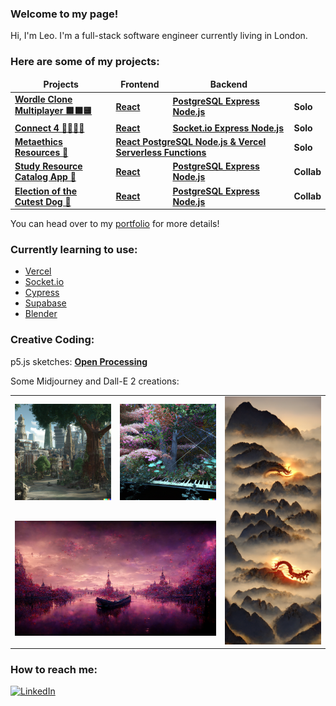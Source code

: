 ### Welcome to my page!

Hi, I'm Leo. I'm a full-stack software engineer currently living in London. 

### Here are some of my projects:
<table>
  <thead align="center">
    <tr border: none;>
      <td><b>Projects</b></td>
      <td><b>Frontend</b></td>
      <td><b>Backend</b></td>
      <td><b></b></td>
    </tr>
  </thead>
  <tbody>
    <tr>
      <td><a href="https://wordle-clone-multiplayer.netlify.app/"><b>Wordle Clone Multiplayer 🟩⬛🟨</b></a></td>
      <td><a href="https://github.com/leo-mj/wordle-guess-marker"><b>React</b></a></td>
      <td><a href="https://github.com/leo-mj/wordle-platform-backend"><b>PostgreSQL Express Node.js</b></a></td>
      <td><b>Solo</b></td>
    </tr>
    <tr>
      <td><a href="https://connect-2-connect-4.netlify.app/"><b>Connect 4 🔵🔴🔴🔵</b></a></td>
      <td><a href="https://github.com/leo-mj/connect-four-frontend"><b>React</b></a></td>
      <td><a href="https://github.com/leo-mj/connect-four-backend"><b>Socket.io Express Node.js</b></a></td>
      <td><b>Solo</b></td>
    </tr>
    <tr>
      <td><a href="https://metaethics-resources.vercel.app/"><b>Metaethics Resources 🤔<b></a></td>
      <td colspan="2"><a href="https://github.com/leo-mj/metaethics-resources"><b>React PostgreSQL Node.js & Vercel Serverless Functions</b></a></td>
      <td><b>Solo</b></td>
    </tr>
    <tr>
      <td><a href="https://c5c1-frontend.netlify.app/"><b>Study Resource Catalog App 📖<b></a></td>
      <td><a href="https://github.com/Wilrosmi/C5C1-frontend"><b>React</b></a></td>
      <td><a href="https://github.com/Wilrosmi/C5C1-backend"><b>PostgreSQL Express Node.js</b></a></td>
      <td><b>Collab</b></td>
    </tr>
    <tr>
      <td><a href="https://team2-dog-breed-voter.netlify.app/"><b>Election of the Cutest Dog 🐶</b></a></td>
      <td><a href="https://github.com/leo-mj/dog-breed-voter-frontend"><b>React</b></a></td>
      <td><a href="https://github.com/leo-mj/dog-breed-voter-backend"><b>PostgreSQL Express Node.js</b></a></td>
      <td><b>Collab</b></td>
    </tr>
  </tbody>
</table>
<p>You can head over to my <a href="https://leo-mj.notion.site/Leo-s-Portfolio-6e82a956f6b748cbb7e6e7e3eac26dee">portfolio</a> for more details!</p>

### Currently learning to use:
<ul>
  <li>
    <a href="https://vercel.com/">Vercel</a>
  </li>
  <li> 
    <a href="https://socket.io/">Socket.io</a>
  </li>
  <li>
    <a href="https://www.cypress.io/">Cypress</a>
  </li>
  <li>
    <a href="https://supabase.com/">Supabase</a>
  </li>
  <li>
    <a href="https://www.blender.org/">Blender</a>
  </li>
</ul>

### Creative Coding:
<p>p5.js sketches: <a href="https://openprocessing.org/user/334096?view=sketches&o=12">
  <b>Open Processing</b>
</a></p>
<p>Some Midjourney and Dall-E 2 creations:</p>
<table>
  <tbody>
    <tr>
      <td><a href="https://openai.com/dall-e-2/"><img width="200" src="./london-ewoks-dall-e.png"></a></td>
      <td><a href="https://openai.com/dall-e-2/"><img width="200" src="./chopin1-dall-e.png"></a></td>
      <td rowspan="2"><a href="https://www.midjourney.com/home/"><img width="200" src="./white-dragon-mj.png"></a></td>
    </tr>
    <tr>
      <td align="center" colspan="2"><a href="https://www.midjourney.com/home/"><img width="400" src="./chopin-mj.png"></a></td>
    </tr>
  </tbody>
</table>

### How to reach me:
<a href="https://uk.linkedin.com/in/leomaedje/en" target="_blank"><img alt="LinkedIn" src="https://img.shields.io/badge/linkedin-%230077B5.svg?&style=for-the-badge&logo=linkedin&logoColor=white" /></a>
